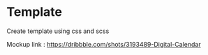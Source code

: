 # Template
Create template using css and scss


Mockup link  : https://dribbble.com/shots/3193489-Digital-Calendar
